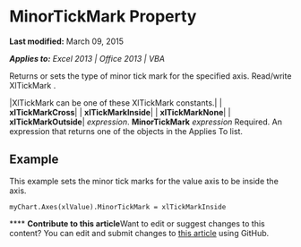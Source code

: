 
# MinorTickMark Property

 **Last modified:** March 09, 2015

 _**Applies to:** Excel 2013 | Office 2013 | VBA_

Returns or sets the type of minor tick mark for the specified axis. Read/write XlTickMark .



|XlTickMark can be one of these XlTickMark constants.|
| **xlTickMarkCross**|
| **xlTickMarkInside**|
| **xlTickMarkNone**|
| **xlTickMarkOutside**|
 _expression_. **MinorTickMark**
 _expression_ Required. An expression that returns one of the objects in the Applies To list.

## Example

This example sets the minor tick marks for the value axis to be inside the axis.


```
myChart.Axes(xlValue).MinorTickMark = xlTickMarkInside
```


****   **Contribute to this article**Want to edit or suggest changes to this content? You can edit and submit changes to  [this article](https://github.com/jhershey00/VBA_Excel_Test/OpenXMLCon/articles/cbb515d8-fdae-2546-f13b-80ed75cc4192.md) using GitHub.


